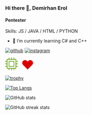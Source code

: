 ### Hi there 👋, Demirhan Erol
#### Pentester

Skills:  JS / JAVA / HTML / PYTHON 

- 🌱 I’m currently learning C# and C++ 


[<img src='https://cdn.jsdelivr.net/npm/simple-icons@3.0.1/icons/github.svg' alt='github' height='40'>](https://github.com/corquency)  [<img src='https://cdn.jsdelivr.net/npm/simple-icons@3.0.1/icons/instagram.svg' alt='instagram' height='40'>](https://www.instagram.com/corquency/)  

<a href='https://docs.github.com/en/developers'><img src='https://raw.githubusercontent.com/acervenky/animated-github-badges/master/assets/devbadge.gif' width='40' height='40'></a> <a href='https://docs.github.com/en/github/supporting-the-open-source-community-with-github-sponsors'><img src='https://raw.githubusercontent.com/acervenky/animated-github-badges/master/assets/sponsorbadge.gif' width='35' height='35'></a> 

[![trophy](https://github-profile-trophy.vercel.app/?username=corquency)](https://github.com/ryo-ma/github-profile-trophy)

[![Top Langs](https://github-readme-stats.vercel.app/api/top-langs/?username=corquency)](https://github.com/anuraghazra/github-readme-stats)

![GitHub stats](https://github-readme-stats.vercel.app/api?username=corquency&show_icons=true)  

![GitHub streak stats](https://streak-stats.demolab.com/?user=corquency)  

